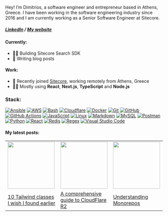 Hey! I’m Dimitrios, a software engineer and entrepreneur based in Athens, Greece. I have been working in the software engineering industry 
since 2016 and I am currently working as a Senior Software Engineer at Sitecore.

<h5>
<a href="https://www.linkedin.com/in/jimfilippou">LinkedIn<a/> /
<a target="__blank" href="https://jimfilippou.com">My website<a/>
</h5>

#### Currently:
- 👨‍💻 Building Sitecore Search SDK
- 📖 Writing blog posts
  
#### Work:

- 🎉 Recently joined <a target="__blank" href="https://www.sitecore.com/">Sitecore<a/>, working remotely from Athens, Greece 
- 🧑‍💼 Mostly using **React**, **Next.js**, **TypeScript** and **Node.js**

### Stack:

[![Ansible](https://skills.thijs.gg/icons?i=ansible)](https://ansible.com)
[![AWS](https://skills.thijs.gg/icons?i=aws)](https://aws.amazon.com)
[![Bash](https://skills.thijs.gg/icons?i=bash)](https://gnu.org/software/bash)
[![Cloudflare](https://skills.thijs.gg/icons?i=cloudflare)](https://cloudflare.com)
[![Docker](https://skills.thijs.gg/icons?i=docker)](https://docker.com)
[![Git](https://skills.thijs.gg/icons?i=git)](https://git-scm.com)
[![GitHub](https://skills.thijs.gg/icons?i=github)](https://github.com)
[![GitHub Actions](https://skills.thijs.gg/icons?i=githubactions)](https://github.com/features/actions)
[![JavaScript](https://skills.thijs.gg/icons?i=js)](https://developer.mozilla.org/en-US/docs/Web/JavaScript)
[![Linux](https://skills.thijs.gg/icons?i=linux)](https://linux.org)
[![Markdown](https://skills.thijs.gg/icons?i=md)](https://daringfireball.net/projects/markdown)
[![MySQL](https://skills.thijs.gg/icons?i=mysql)](https://mysql.com)
[![Postman](https://skills.thijs.gg/icons?i=postman)](https://postman.com)
[![Python](https://skills.thijs.gg/icons?i=py)](https://python.org)
[![React](https://skills.thijs.gg/icons?i=react)](https://react.dev)
[![Redis](https://skills.thijs.gg/icons?i=redis)](https://redis.io)
[![Regex](https://skills.thijs.gg/icons?i=regex)](https://regular-expressions.info)
[![Visual Studio Code](https://skills.thijs.gg/icons?i=vscode)](https://code.visualstudio.com)

#### My latest posts:

<table>
  <tr>
    <td>
      <a href="https://jimfilippou.com/articles/2024/10-tailwind-classes-i-wish-i-found-earlier" target="_blank" rel="noopener noreferrer">
        <img height="150" src="https://jimfilippou.com/articles/2024/10-tailwind-classes-i-wish-i-found-earlier/opengraph-image.png" />
      </a>
    </td>
    <td>
      <a href="https://jimfilippou.com/articles/2024/a-comprehensive-guide-to-cloudflare-r2" target="_blank" rel="noopener noreferrer">
        <img height="150" src="https://jimfilippou.com/articles/2024/a-comprehensive-guide-to-cloudflare-r2/opengraph-image.jpg" />
      </a>
    </td>
    <td>
      <a href="https://jimfilippou.com/articles/2024/understanding-monorepos" target="_blank" rel="noopener noreferrer">
        <img height="150" src="https://jimfilippou.com/articles/2024/understanding-monorepos/opengraph-image.jpg" />
      </a>
    </td>
  </tr>
  <tr>
    <td>
      <a href="https://jimfilippou.com/articles/2024/10-tailwind-classes-i-wish-i-found-earlier/" target="_blank" rel="noopener noreferrer">10 Tailwind classes I wish I found earlier</a>
    </td>
    <td>
      <a href="https://jimfilippou.com/articles/2024/a-comprehensive-guide-to-cloudflare-r2/" target="_blank" rel="noopener noreferrer">A comprehensive guide to CloudFlare R2</a>
    </td>
    <td>
      <a href="https://jimfilippou.com/articles/2024/understanding-monorepos" target="_blank" rel="noopener noreferrer">Understanding Monorepos</a>
    </td>
  </tr>
</table>



